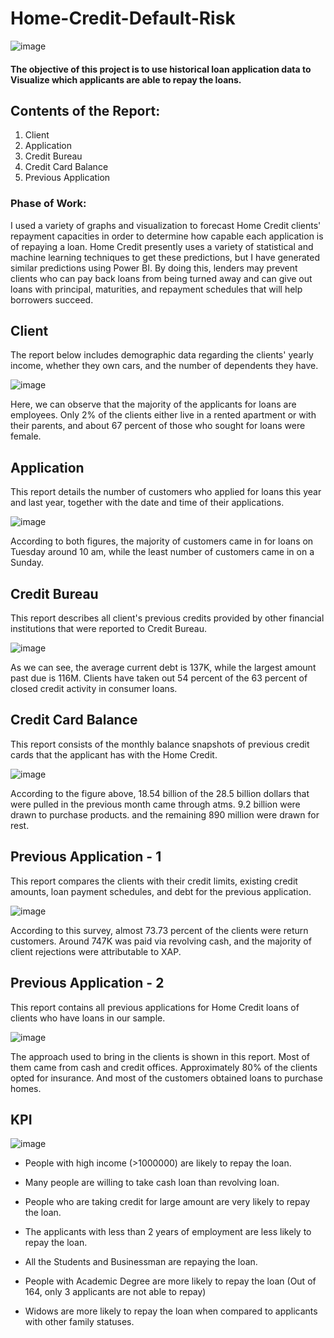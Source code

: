 # Home-Credit-Default-Risk

![image](https://user-images.githubusercontent.com/68920721/181876617-f5302d9f-2433-499a-bfb4-b70e607728f3.png)

#### The objective of this project is to use historical loan application data to Visualize which applicants are able to repay the loans.

## Contents of the Report:
1. Client
2. Application
3. Credit Bureau
4. Credit Card Balance
5. Previous Application

### Phase of Work:
I used a variety of graphs and visualization to forecast Home Credit clients' repayment capacities in order to determine how capable each application is of repaying a loan. Home Credit presently uses a variety of statistical and machine learning techniques to get these predictions, but I have generated similar predictions using Power BI.
By doing this, lenders may prevent clients who can pay back loans from being turned away and can give out loans with principal, maturities, and repayment schedules that will help borrowers succeed.

## Client

The report below includes demographic data regarding the clients' yearly income, whether they own cars, and the number of dependents they have.

![image](https://user-images.githubusercontent.com/68920721/181877202-2aff7ae7-e69f-47ad-a57c-d9d4df655511.png)

Here, we can observe that the majority of the applicants for loans are employees. Only 2% of the clients either live in a rented apartment or with their parents, and about 67 percent of those who sought for loans were female.

## Application

This report details the number of customers who applied for loans this year and last year, together with the date and time of their applications.


![image](https://user-images.githubusercontent.com/68920721/181876667-f5a09673-818c-4ff5-b54b-810e6f1d4913.png)

According to both figures, the majority of customers came in for loans on Tuesday around 10 am, while the least number of customers came in on a Sunday.


## Credit Bureau

This report describes all client's previous credits provided by other financial institutions that were reported to Credit Bureau.

![image](https://user-images.githubusercontent.com/68920721/181876687-adff0c6f-a0e8-40e3-b71b-06c882e9a1c7.png)

As we can see, the average current debt is 137K, while the largest amount past due is 116M. Clients have taken out 54 percent of the 63 percent of closed credit activity in consumer loans.

## Credit Card Balance

This report consists of the monthly balance snapshots of previous credit cards that the applicant has with the Home Credit.

![image](https://user-images.githubusercontent.com/68920721/181876701-7b150d76-e5c4-471a-9130-fa67ff0f99a9.png)

According to the figure above, 18.54 billion of the 28.5 billion dollars that were pulled in the previous month came through atms. 9.2 billion were drawn to purchase products. and the remaining 890 million were drawn for rest.

## Previous Application - 1

This report compares the clients with their credit limits, existing credit amounts, loan payment schedules, and debt for the previous application.

![image](https://user-images.githubusercontent.com/68920721/181876712-c71878c0-909a-469c-bd9c-68a252ea7d20.png)

According to this survey, almost 73.73 percent of the clients were return customers. Around 747K was paid via revolving cash, and the majority of client rejections were attributable to XAP.

## Previous Application - 2
 
This report contains all previous applications for Home Credit loans of clients who have loans in our sample.

![image](https://user-images.githubusercontent.com/68920721/181876723-9c67a578-abf9-4c7f-af5c-0af65467a137.png)

The approach used to bring in the clients is shown in this report. Most of them came from cash and credit offices. Approximately 80% of the clients opted for insurance. And most of the customers obtained loans to purchase homes.

## KPI

![image](https://user-images.githubusercontent.com/68920721/181877860-75225f50-c035-486d-8b4b-74d67f1c4760.png)

- People with high income (>1000000) are likely to repay the loan.

- Many people are willing to take cash loan than revolving loan.

- People who are taking credit for large amount are very likely to repay the loan.

- The applicants with less than 2 years of employment are less likely to repay the loan.

- All the Students and Businessman are repaying the loan.

- People with Academic Degree are more likely to repay the loan (Out of 164, only 3 applicants are not able to repay)

- Widows are more likely to repay the loan when compared to applicants with other family statuses.




